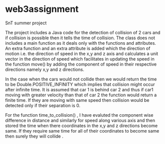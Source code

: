 # web3assignment
SnT summer project

The project includes a Java code for the detection of collision of 2 cars and if collision is possible then it tells the time of collision. The class does not includes a main function as it deals only with the functions and attributes. An extra function and an extra attribute is added which the direction of motion i.e. the direction of speed in the x,y and z axis and calculates a unit vector in the direction of speed which facilitates in updating the speed in the function move() by adding the component of  speed in their respective directions namely x,y and z directions. 

In the case when the cars would not collide then we would return the time to be Double.POSITIVE_INFINITY which implies that collision might occur after infinite time. 
It is assumed that car 1 is behind car 2 and thus if car1 moving with greater velocity than that of car 2 the function would return a finite time. If they are moving with same speed then collision would be detected only if their separation is 0.

For the function time_to_collision() , I have evaluted the component wise difference in distance and similarly for speed along various axis and then stored the time when there coordinates in the x,y and z directions become same. If they require same time for all of their coordinates to become same then surely they will collide .
